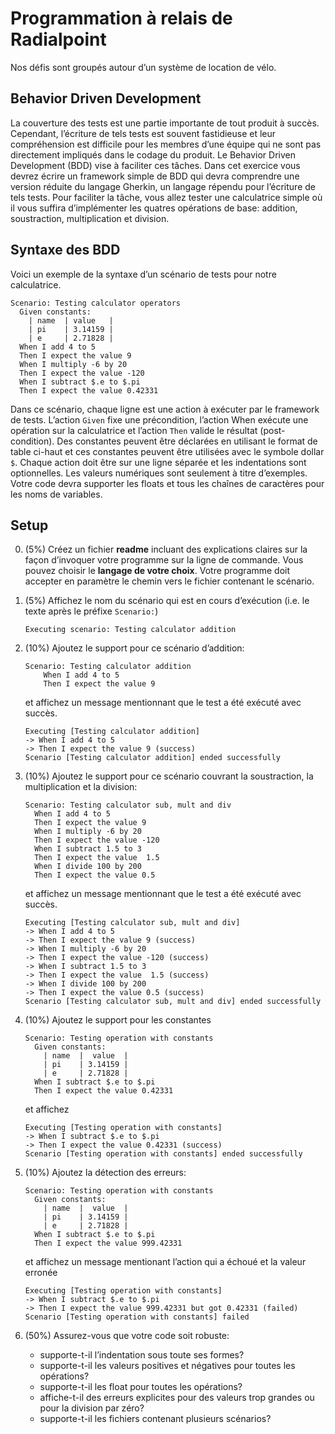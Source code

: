 # Programmation à relais de Radialpoint
Nos défis sont groupés autour d’un système de location de vélo.

## Behavior Driven Development
La couverture des tests est une partie importante de tout produit à succès.  Cependant, l’écriture de tels tests est souvent fastidieuse et leur compréhension est difficile pour les membres d’une équipe qui ne sont pas directement impliqués dans le codage du produit.  Le Behavior Driven Development (BDD) vise à faciliter ces tâches.  Dans cet exercice vous devrez écrire un framework simple de BDD qui devra comprendre une version réduite du langage Gherkin, un langage répendu pour l’écriture de tels tests.  Pour faciliter la tâche, vous allez tester une calculatrice simple où il vous suffira d’implémenter les quatres opérations de base: addition, soustraction, multiplication et division.

## Syntaxe des BDD
Voici un exemple de la syntaxe d’un scénario de tests pour notre calculatrice.

```
Scenario: Testing calculator operators
  Given constants:
    | name  | value   |
    | pi    | 3.14159 |
    | e     | 2.71828 |
  When I add 4 to 5
  Then I expect the value 9
  When I multiply -6 by 20
  Then I expect the value -120
  When I subtract $.e to $.pi
  Then I expect the value 0.42331
```

Dans ce scénario, chaque ligne est une action à exécuter par le framework de tests.  L’action `Given` fixe une précondition, l’action When exécute une opération sur la calculatrice et l’action `Then` valide le résultat (post-condition).  Des constantes peuvent être déclarées en utilisant le format de table ci-haut et ces constantes peuvent être utilisées avec le symbole dollar `$`.  Chaque action doit être sur une ligne séparée et les indentations sont optionnelles.  Les valeurs numériques sont seulement à titre d’exemples.  Votre code devra supporter les floats et tous les chaînes de caractères pour les noms de variables.


## Setup
0. (5%) Créez un fichier **readme** incluant des explications claires sur la façon d’invoquer votre programme sur la ligne de commande.   Vous pouvez choisir le **langage de votre choix**.  Votre programme doit accepter en paramètre le chemin vers le fichier contenant le scénario.

0. (5%) Affichez le nom du scénario qui est en cours d’exécution (i.e. le texte après le préfixe `Scenario:`)
    ```
    Executing scenario: Testing calculator addition
    ```

0. (10%) Ajoutez le support pour ce scénario d’addition:
    ```
    Scenario: Testing calculator addition
        When I add 4 to 5
        Then I expect the value 9
    ```
    et affichez un message mentionnant que le test a été exécuté avec succès.
    ```
    Executing [Testing calculator addition]
    -> When I add 4 to 5
    -> Then I expect the value 9 (success)
    Scenario [Testing calculator addition] ended successfully
    ```

0. (10%) Ajoutez le support pour ce scénario couvrant la soustraction, la multiplication et la division:
    ```
    Scenario: Testing calculator sub, mult and div
      When I add 4 to 5
      Then I expect the value 9
      When I multiply -6 by 20
      Then I expect the value -120
      When I subtract 1.5 to 3
      Then I expect the value  1.5
      When I divide 100 by 200
      Then I expect the value 0.5
    ```

    et affichez un message mentionnant que le test a été exécuté avec succès.
    ```
    Executing [Testing calculator sub, mult and div]
    -> When I add 4 to 5
    -> Then I expect the value 9 (success)
    -> When I multiply -6 by 20
    -> Then I expect the value -120 (success)
    -> When I subtract 1.5 to 3
    -> Then I expect the value  1.5 (success)
    -> When I divide 100 by 200
    -> Then I expect the value 0.5 (success)
    Scenario [Testing calculator sub, mult and div] ended successfully
    ```

0. (10%) Ajoutez le support pour les constantes
    ```
    Scenario: Testing operation with constants
      Given constants:
        | name  |  value  |
        | pi    | 3.14159 |
        | e     | 2.71828 |
      When I subtract $.e to $.pi
      Then I expect the value 0.42331
    ```

    et affichez
    ```
    Executing [Testing operation with constants]
    -> When I subtract $.e to $.pi
    -> Then I expect the value 0.42331 (success)
    Scenario [Testing operation with constants] ended successfully
    ```

0. (10%) Ajoutez la détection des erreurs:
    ```
    Scenario: Testing operation with constants
      Given constants:
        | name  |  value  |
        | pi    | 3.14159 |
        | e     | 2.71828 |
      When I subtract $.e to $.pi
      Then I expect the value 999.42331
    ```
    et affichez un message mentionant l’action qui a échoué et la valeur erronée
    ```
    Executing [Testing operation with constants]
    -> When I subtract $.e to $.pi
    -> Then I expect the value 999.42331 but got 0.42331 (failed)
    Scenario [Testing operation with constants] failed
    ```

0. (50%) Assurez-vous que votre code soit robuste:
    - supporte-t-il l’indentation sous toute ses formes?
    - supporte-t-il les valeurs positives et négatives pour toutes les opérations?
    - supporte-t-il les float pour toutes les opérations?
    - affiche-t-il des erreurs explicites pour des valeurs trop grandes ou pour la division par zéro?
    - supporte-t-il les fichiers contenant plusieurs scénarios?

